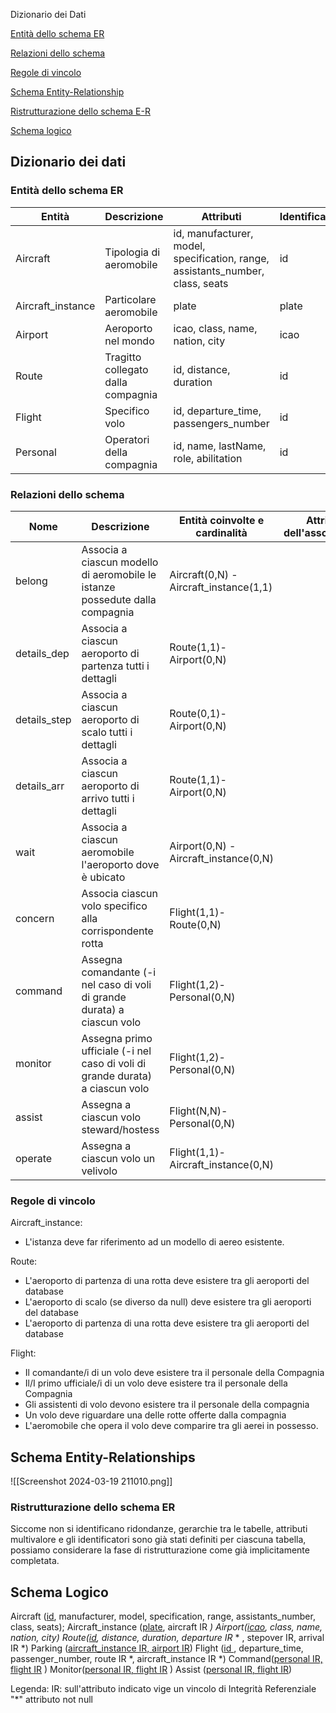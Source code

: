 
<a href="/#dizionario-dei-dati" style="text-decoration: none; text-color: red">Dizionario dei Dati</a>

[Entità dello schema ER](#entità-dello-schema-er)

[Relazioni dello schema](#relazioni-dello-schema)

[Regole di vincolo](#regole-di-vincolo)

[Schema Entity-Relationship](#schema-entity-relationships)

[Ristrutturazione dello schema E-R](#ristrutturazione-dello-schema-er)

[Schema logico](#schema-logico)

## Dizionario dei dati

### Entità dello schema ER

| Entità            | Descrizione                        | Attributi                                                                      | Identificatore |
| ----------------- | ---------------------------------- | ------------------------------------------------------------------------------ | -------------- |
| Aircraft          | Tipologia di aeromobile            | id, manufacturer, model, specification, range, assistants_number, class, seats | id             |
| Aircraft_instance | Particolare aeromobile             | plate                                                                          | plate          |
| Airport           | Aeroporto nel mondo                | icao, class, name, nation, city                                                | icao           |
| Route             | Tragitto collegato dalla compagnia | id, distance, duration                                                         | id             |
| Flight            | Specifico volo                     | id, departure_time, passengers_number                                          | id             |
| Personal          | Operatori della compagnia          | id, name, lastName, role, abilitation                                          | id             |


<a id="item"></a>
### Relazioni dello schema

| Nome         | Descrizione                                                                   | Entità coinvolte e cardinalità         | Attributi dell'associazione |
| ------------ | ----------------------------------------------------------------------------- | -------------------------------------- | --------------------------- |
| belong       | Associa a ciascun modello di aeromobile le istanze possedute dalla compagnia  | Aircraft(0,N) - Aircraft_instance(1,1) |                             |
| details_dep  | Associa a ciascun aeroporto di partenza tutti i dettagli                      | Route(1,1)-Airport(0,N)                |                             |
| details_step | Associa a ciascun aeroporto di scalo tutti i dettagli                         | Route(0,1)-Airport(0,N)                |                             |
| details_arr  | Associa a ciascun aeroporto di arrivo tutti i dettagli                        | Route(1,1)-Airport(0,N)                |                             |
| wait         | Associa a ciascun aeromobile l'aeroporto dove è ubicato                       | Airport(0,N) - Aircraft_instance(0,N)  |                             |
| concern      | Associa ciascun volo specifico alla corrispondente rotta                      | Flight(1,1)-Route(0,N)                 |                             |
| command      | Assegna comandante (-i nel caso di voli di grande durata) a ciascun volo      | Flight(1,2)-Personal(0,N)              |                             |
| monitor      | Assegna primo ufficiale (-i nel caso di voli di grande durata) a ciascun volo | Flight(1,2)-Personal(0,N)              |                             |
| assist       | Assegna a ciascun volo steward/hostess                                        | Flight(N,N)-Personal(0,N)              |                             |
| operate      | Assegna a ciascun volo un velivolo                                            | Flight(1,1)-Aircraft_instance(0,N)     |                             |

### Regole di vincolo

Aircraft_instance:
* L'istanza deve far riferimento ad un modello di aereo esistente.

Route:
* L'aeroporto di partenza di una rotta deve esistere tra gli aeroporti del database
* L'aeroporto di scalo (se diverso da null) deve esistere tra gli aeroporti del database
* L'aeroporto di partenza di una rotta deve esistere tra gli aeroporti del database

Flight:
* Il comandante/i di un volo deve esistere tra il personale della Compagnia
* Il/I primo ufficiale/i di un volo deve esistere tra il personale della Compagnia
* Gli assistenti di volo devono esistere tra il personale della compagnia
* Un volo deve riguardare una delle rotte offerte dalla compagnia
* L'aeromobile che opera il volo deve comparire tra gli aerei in possesso.




## Schema Entity-Relationships

![[Screenshot 2024-03-19 211010.png]]


### Ristrutturazione dello schema ER
Siccome non si identificano ridondanze, gerarchie tra le tabelle, attributi multivalore e gli identificatori sono già stati definiti per ciascuna tabella, possiamo considerare la fase di ristrutturazione come già implicitamente completata.

## Schema Logico

Aircraft (<u>id</u>, manufacturer, model, specification, range, assistants_number, class, seats);
Aircraft_instance (<u>plate</u>, aircraft IR *)
Airport(<u>icao</u>, class, name, nation, city)
Route(<u>id</u>, distance, duration, departure IR* * , stepover IR, arrival IR *)
Parking (<u>aircraft_instance IR, airport IR</u>)
Flight (<u>id </u>, departure_time, passenger_number, route IR *, aircraft_instance IR *)
Command(<u>personal IR, flight IR</u> )
Monitor(<u>personal IR, flight IR</u> )
Assist (<u>personal IR, flight IR</u>)

Legenda:
IR: sull'attributo indicato vige un vincolo di Integrità Referenziale
"*" attributo not null
